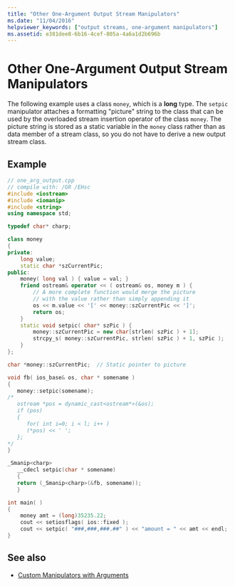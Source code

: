 ```yaml
---
title: "Other One-Argument Output Stream Manipulators"
ms.date: "11/04/2016"
helpviewer_keywords: ["output streams, one-argument manipulators"]
ms.assetid: e381dee8-6b16-4cef-805a-4a6a1d2b696b
---
```

# Other One-Argument Output Stream Manipulators

The following example uses a class `money`, which is a **long** type. The `setpic` manipulator attaches a formatting "picture" string to the class that can be used by the overloaded stream insertion operator of the class `money`. The picture string is stored as a static variable in the `money` class rather than as data member of a stream class, so you do not have to derive a new output stream class.

## Example

```cpp
// one_arg_output.cpp
// compile with: /GR /EHsc
#include <iostream>
#include <iomanip>
#include <string>
using namespace std;

typedef char* charp;

class money
{
private:
    long value;
    static char *szCurrentPic;
public:
    money( long val ) { value = val; }
    friend ostream& operator << ( ostream& os, money m ) {
        // A more complete function would merge the picture
        // with the value rather than simply appending it
        os << m.value << '[' << money::szCurrentPic << ']';
        return os;
    }
    static void setpic( char* szPic ) {
        money::szCurrentPic = new char[strlen( szPic ) + 1];
        strcpy_s( money::szCurrentPic, strlen( szPic ) + 1, szPic );
    }
};

char *money::szCurrentPic;  // Static pointer to picture

void fb( ios_base& os, char * somename )
{
   money::setpic(somename);
/*
   ostream *pos = dynamic_cast<ostream*>(&os);
   if (pos)
   {
      for( int i=0; i < l; i++ )
      (*pos) << ' ';
   };
*/
}

_Smanip<charp>
   __cdecl setpic(char * somename)
   {
   return (_Smanip<charp>(&fb, somename));
   }

int main( )
{
    money amt = (long)35235.22;
    cout << setiosflags( ios::fixed );
    cout << setpic( "###,###,###.##" ) << "amount = " << amt << endl;
}
```

## See also

- [Custom Manipulators with Arguments](../standard-library/custom-manipulators-with-arguments.md)
